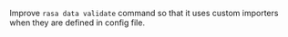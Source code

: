 Improve `rasa data validate` command so that it uses custom importers when they are defined in config file.
